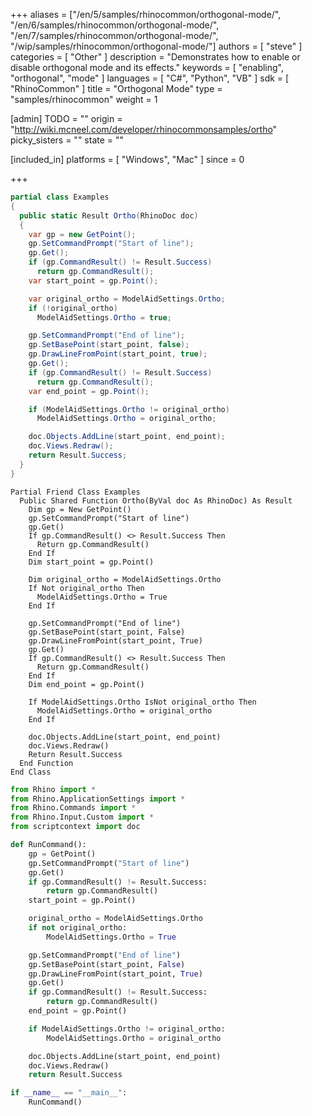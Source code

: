 +++
aliases = ["/en/5/samples/rhinocommon/orthogonal-mode/", "/en/6/samples/rhinocommon/orthogonal-mode/", "/en/7/samples/rhinocommon/orthogonal-mode/", "/wip/samples/rhinocommon/orthogonal-mode/"]
authors = [ "steve" ]
categories = [ "Other" ]
description = "Demonstrates how to enable or disable orthogonal mode and its effects."
keywords = [ "enabling", "orthogonal", "mode" ]
languages = [ "C#", "Python", "VB" ]
sdk = [ "RhinoCommon" ]
title = "Orthogonal Mode"
type = "samples/rhinocommon"
weight = 1

[admin]
TODO = ""
origin = "http://wiki.mcneel.com/developer/rhinocommonsamples/ortho"
picky_sisters = ""
state = ""

[included_in]
platforms = [ "Windows", "Mac" ]
since = 0

+++

<div class="codetab-content" id="cs">

```cs
partial class Examples
{
  public static Result Ortho(RhinoDoc doc)
  {
    var gp = new GetPoint();
    gp.SetCommandPrompt("Start of line");
    gp.Get();
    if (gp.CommandResult() != Result.Success)
      return gp.CommandResult();
    var start_point = gp.Point();

    var original_ortho = ModelAidSettings.Ortho;
    if (!original_ortho)
      ModelAidSettings.Ortho = true;

    gp.SetCommandPrompt("End of line");
    gp.SetBasePoint(start_point, false);
    gp.DrawLineFromPoint(start_point, true);
    gp.Get();
    if (gp.CommandResult() != Result.Success)
      return gp.CommandResult();
    var end_point = gp.Point();

    if (ModelAidSettings.Ortho != original_ortho)
      ModelAidSettings.Ortho = original_ortho;

    doc.Objects.AddLine(start_point, end_point);
    doc.Views.Redraw();
    return Result.Success;
  }
}
```

</div>


<div class="codetab-content" id="vb">

```vbnet
Partial Friend Class Examples
  Public Shared Function Ortho(ByVal doc As RhinoDoc) As Result
	Dim gp = New GetPoint()
	gp.SetCommandPrompt("Start of line")
	gp.Get()
	If gp.CommandResult() <> Result.Success Then
	  Return gp.CommandResult()
	End If
	Dim start_point = gp.Point()

	Dim original_ortho = ModelAidSettings.Ortho
	If Not original_ortho Then
	  ModelAidSettings.Ortho = True
	End If

	gp.SetCommandPrompt("End of line")
	gp.SetBasePoint(start_point, False)
	gp.DrawLineFromPoint(start_point, True)
	gp.Get()
	If gp.CommandResult() <> Result.Success Then
	  Return gp.CommandResult()
	End If
	Dim end_point = gp.Point()

	If ModelAidSettings.Ortho IsNot original_ortho Then
	  ModelAidSettings.Ortho = original_ortho
	End If

	doc.Objects.AddLine(start_point, end_point)
	doc.Views.Redraw()
	Return Result.Success
  End Function
End Class
```

</div>


<div class="codetab-content" id="py">

```python
from Rhino import *
from Rhino.ApplicationSettings import *
from Rhino.Commands import *
from Rhino.Input.Custom import *
from scriptcontext import doc

def RunCommand():
    gp = GetPoint()
    gp.SetCommandPrompt("Start of line")
    gp.Get()
    if gp.CommandResult() != Result.Success:
        return gp.CommandResult()
    start_point = gp.Point()

    original_ortho = ModelAidSettings.Ortho
    if not original_ortho:
        ModelAidSettings.Ortho = True

    gp.SetCommandPrompt("End of line")
    gp.SetBasePoint(start_point, False)
    gp.DrawLineFromPoint(start_point, True)
    gp.Get()
    if gp.CommandResult() != Result.Success:
        return gp.CommandResult()
    end_point = gp.Point()

    if ModelAidSettings.Ortho != original_ortho:
        ModelAidSettings.Ortho = original_ortho

    doc.Objects.AddLine(start_point, end_point)
    doc.Views.Redraw()
    return Result.Success

if __name__ == "__main__":
    RunCommand()
```

</div>
